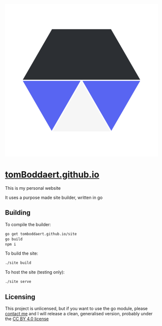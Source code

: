 ![My Logo](rawPages/resources/profile-image.svg)
# [tomBoddaert.github.io](https://tomBoddaert.github.io/)

This is my personal website

It uses a purpose made site builder, written in go

## Building

To compile the builder:
``` sh
go get tomboddaert.github.io/site
go build
npm i
```

To build the site:
``` sh
./site build
```

To host the site (testing only):
``` sh
./site serve
```

## Licensing

This project is unlicensed, but if you want to use the go module, please [contact me](https://tomBoddaert.com/contact) and I will release a clean, generalised version, probably under the [CC BY 4.0 license](https://creativecommons.org/licenses/by/4.0/)
